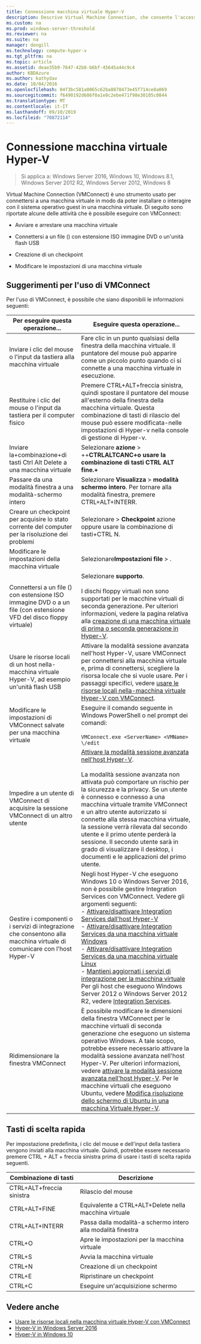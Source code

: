 ```yaml
---
title: Connessione macchina virtuale Hyper-V
description: Descrive Virtual Machine Connection, che consente l'accesso remoto a una macchina virtuale. Include informazioni dettagliate su come eseguire attività comuni, ad esempio l'invio di CTRL + ALT + CANC alla macchina virtuale.
ms.custom: na
ms.prod: windows-server-threshold
ms.reviewer: na
ms.suite: na
manager: dongill
ms.technology: compute-hyper-v
ms.tgt_pltfrm: na
ms.topic: article
ms.assetid: deae35b9-7647-42b8-b6bf-45645a44c9c4
author: KBDAzure
ms.author: kathydav
ms.date: 10/04/2016
ms.openlocfilehash: 04f3bc581a0065c62ba8878473e45f714ce8a069
ms.sourcegitcommit: f6490192d686f0a1e0c2ebe471f98e30105c0844
ms.translationtype: MT
ms.contentlocale: it-IT
ms.lasthandoff: 09/10/2019
ms.locfileid: "70872114"
---
```

# <a name="hyper-v-virtual-machine-connection"></a>Connessione macchina virtuale Hyper-V

>Si applica a: Windows Server 2016, Windows 10, Windows 8.1, Windows Server 2012 R2, Windows Server 2012, Windows 8

Virtual Machine Connection \(VMConnect\) è uno strumento usato per connettersi a una macchina virtuale in modo da poter installare o interagire con il sistema operativo guest in una macchina virtuale. Di seguito sono riportate alcune delle attività che è possibile eseguire con VMConnect:  
  
-   Avviare e arrestare una macchina virtuale  
  
-   Connettersi a un file \(\) con estensione ISO immagine DVD o un'unità flash USB  
  
-   Creazione di un checkpoint  
  
-   Modificare le impostazioni di una macchina virtuale  
    
## <a name="tips-for-using-vmconnect"></a>Suggerimenti per l'uso di VMConnect  
Per l'uso di VMConnect, è possibile che siano disponibili le informazioni seguenti:  
  
|Per eseguire questa operazione...|Eseguire questa operazione...|  
|---------------|------------|  
|Inviare i clic del mouse o l'input da tastiera alla macchina virtuale|Fare clic in un punto qualsiasi della finestra della macchina virtuale. Il puntatore del mouse può apparire come un piccolo punto quando ci si connette a una macchina virtuale in esecuzione.|  
|Restituire i clic del mouse o l'input da tastiera per il computer fisico|Premere CTRL\+ALT\+freccia sinistra, quindi spostare il puntatore del mouse all'esterno della finestra della macchina virtuale. Questa combinazione di tasti di rilascio del mouse può essere modificata\-nelle impostazioni di Hyper\-v nella console di gestione di Hyper-v.|  
|Inviare la\+combinazione\+di tasti Ctrl Alt Delete a una macchina virtuale|Selezionare **azione** > \+\+**CTRLALTCANC\+o usare la combinazione di tasti CTRL ALT fine.\+**|  
|Passare da una modalità finestra a una modalità\-schermo intero|Selezionare **Visualizza** > **modalità schermo intero**. Per tornare alla modalità finestra, premere CTRL\+ALT\+INTERR.|  
|Creare un checkpoint per acquisire lo stato corrente del computer per la risoluzione dei problemi|Selezionare > **Checkpoint** azione oppure usare la combinazione di tasti\+CTRL N.|  
|Modificare le impostazioni della macchina virtuale|Selezionare**Impostazioni** **file** > .|  
|Connettersi a un file \(\) con estensione ISO immagine DVD o a un file \(con estensione VFD del disco floppy virtuale\)|Selezionare **supporto**.<br /><br />I dischi floppy virtuali non sono supportati per le macchine virtuali di seconda generazione. Per ulteriori informazioni, vedere la pagina relativa alla [creazione di una macchina virtuale di prima o seconda generazione in Hyper-V](../plan/Should-I-create-a-generation-1-or-2-virtual-machine-in-Hyper-V.md).|  
|Usare le risorse locali di un host nella\-macchina virtuale Hyper-V, ad esempio un'unità flash USB|Attivare la modalità sessione avanzata nell'host Hyper-V, usare VMConnect per connettersi alla macchina virtuale e, prima di connettersi, scegliere la risorsa locale che si vuole usare. Per i passaggi specifici, vedere [usare le risorse locali nella\-macchina virtuale Hyper-V con VMConnect](Use-local-resources-on-Hyper-V-virtual-machine-with-VMConnect.md).|  
|Modificare le impostazioni di VMConnect salvate per una macchina virtuale|Eseguire il comando seguente in Windows PowerShell o nel prompt dei comandi:<br /><br />`VMConnect.exe <ServerName> <VMName> \/edit`|  
|Impedire a un utente di VMConnect di acquisire la sessione VMConnect di un altro utente|[Attivare la modalità sessione avanzata nell'host Hyper-V](Use-local-resources-on-Hyper-V-virtual-machine-with-VMConnect.md#turn-on-enhanced-session-mode-on-a-hyper-v-host).<br /><br />La modalità sessione avanzata non attivata può comportare un rischio per la sicurezza e la privacy. Se un utente è connesso e connesso a una macchina virtuale tramite VMConnect e un altro utente autorizzato si connette alla stessa macchina virtuale, la sessione verrà rilevata dal secondo utente e il primo utente perderà la sessione. Il secondo utente sarà in grado di visualizzare il desktop, i documenti e le applicazioni del primo utente.|
|Gestire i componenti o i servizi di integrazione che consentono alla macchina virtuale di comunicare con l'host Hyper-V| Negli host Hyper-V che eseguono Windows 10 o Windows Server 2016, non è possibile gestire Integration Services con VMConnect. Vedere gli argomenti seguenti: <br />- [Attivare/disattivare Integration Services dall'host Hyper-V](https://msdn.microsoft.com/virtualization/hyperv_on_windows/user_guide/managing_ics) <br />- [Attivare/disattivare Integration Services da una macchina virtuale Windows](https://msdn.microsoft.com/virtualization/hyperv_on_windows/user_guide/managing_ics#manage-integration-services-from-guest-os-windows)<br />- [Attivare/disattivare Integration Services da una macchina virtuale Linux](https://msdn.microsoft.com/virtualization/hyperv_on_windows/user_guide/managing_ics#manage-integration-services-from-guest-os-linux) <br />- [Mantieni aggiornati i servizi di integrazione per la macchina virtuale](https://msdn.microsoft.com/virtualization/hyperv_on_windows/user_guide/managing_ics#integration-service-maintenance)  <br />Per gli host che eseguono Windows Server 2012 o Windows Server 2012 R2, vedere [Integration Services](https://technet.microsoft.com/library/dn798297(v=ws.11).aspx).|
|Ridimensionare la finestra VMConnect|È possibile modificare le dimensioni della finestra VMConnect per le macchine virtuali di seconda generazione che eseguono un sistema operativo Windows. A tale scopo, potrebbe essere necessario attivare la modalità sessione avanzata nell'host Hyper-V. Per ulteriori informazioni, vedere [attivare la modalità sessione avanzata nell'host Hyper-V](Use-local-resources-on-Hyper-V-virtual-machine-with-VMConnect.md#turn-on-enhanced-session-mode-on-a-hyper-v-host). Per le macchine virtuali che eseguono Ubuntu, vedere [Modifica risoluzione dello schermo di Ubuntu in una macchina Virtuale Hyper-V](https://blogs.msdn.microsoft.com/virtual_pc_guy/2014/09/19/changing-ubuntu-screen-resolution-in-a-hyper-v-vm/).|


## <a name="keyboard-shortcuts"></a>Tasti di scelta rapida  
Per impostazione predefinita, i clic del mouse e dell'input della tastiera vengono inviati alla macchina virtuale. Quindi, potrebbe essere necessario premere CTRL + ALT + freccia sinistra prima di usare i tasti di scelta rapida seguenti. 

|Combinazione di tasti|Descrizione|  
|-------------------|---------------|  
|CTRL\+ALT\+freccia sinistra|Rilascio del mouse|  
|CTRL\+ALT\+FINE|Equivalente a CTRL\+ALT\+Delete nella macchina virtuale|  
|CTRL\+ALT\+INTERR|Passa dalla modalità\-a schermo intero alla modalità finestra|  
|CTRL\+O|Apre le impostazioni per la macchina virtuale|  
|CTRL\+S|Avvia la macchina virtuale|  
|CTRL\+N|Creazione di un checkpoint|  
|CTRL\+E|Ripristinare un checkpoint|  
|CTRL\+C|Eseguire un'acquisizione schermo|  

## <a name="see-also"></a>Vedere anche  
-   [Usare le risorse locali nella macchina virtuale Hyper-V con VMConnect](Use-local-resources-on-Hyper-V-virtual-machine-with-VMConnect.md)  
-   [Hyper-V in Windows Server 2016](../Hyper-V-on-Windows-Server.md)  
-   [Hyper-V in Windows 10](https://msdn.microsoft.com/virtualization/hyperv_on_windows/windows_welcome)  
  
  
